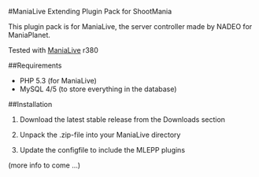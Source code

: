 #ManiaLive Extending Plugin Pack for ShootMania

This plugin pack is for ManiaLive, the server controller made by NADEO for ManiaPlanet.

Tested with [ManiaLive](http://code.google.com/p/manialive/) r380

##Requirements
- PHP 5.3 (for ManiaLive)
- MySQL 4/5 (to store everything in the database)

##Installation
1) Download the latest stable release from the Downloads section

2) Unpack the .zip-file into your ManiaLive directory

3) Update the configfile to include the MLEPP plugins

(more info to come ...)